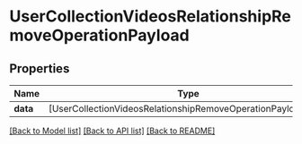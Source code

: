 # UserCollectionVideosRelationshipRemoveOperationPayload

## Properties
Name | Type | Description | Notes
------------ | ------------- | ------------- | -------------
**data** | [UserCollectionVideosRelationshipRemoveOperationPayloadData] |  | 

[[Back to Model list]](../README.md#documentation-for-models) [[Back to API list]](../README.md#documentation-for-api-endpoints) [[Back to README]](../README.md)


